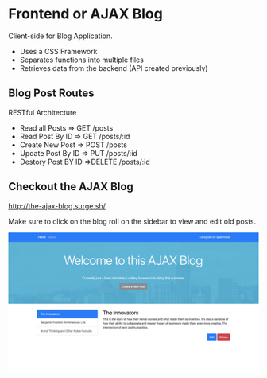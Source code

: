 # Frontend or AJAX Blog
Client-side for Blog Application.

* Uses a CSS Framework
* Separates functions into multiple files
* Retrieves data from the backend (API created previously)

## Blog Post Routes
RESTful Architecture

* Read all Posts     => GET /posts
* Read Post By ID    => GET /posts/:id
* Create New Post    => POST /posts
* Update Post By ID  => PUT /posts/:id
* Destory Post BY ID =>DELETE /posts/:id

## Checkout the AJAX Blog
http://the-ajax-blog.surge.sh/

Make sure to click on the blog roll on the sidebar to view and edit old posts.

<kbd>![alt text](img/ajax-blog.png "AJAX Blog")</kbd>